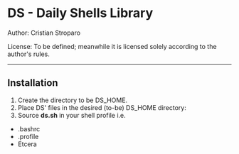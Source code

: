 DS - Daily Shells Library
=========================

Author: Cristian Stroparo

License: To be defined; meanwhile it is licensed solely according to the author's rules.

---

Installation
------------

1. Create the directory to be DS_HOME.
2. Place DS' files in the desired (to-be) DS_HOME directory:
3. Source **ds.sh** in your shell profile i.e.

* .bashrc
* .profile
* Etcera
